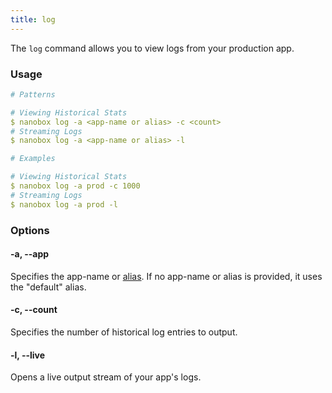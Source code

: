 ```yaml
---
title: log
---
```


The `log` command allows you to view logs from your production app.

### Usage
```yaml
# Patterns

# Viewing Historical Stats
$ nanobox log -a <app-name or alias> -c <count>
# Streaming Logs
$ nanobox log -a <app-name or alias> -l

# Examples

# Viewing Historical Stats
$ nanobox log -a prod -c 1000
# Streaming Logs
$ nanobox log -a prod -l
```

### Options
#### -a, --app
Specifies the app-name or [alias](/cli/link/). If no app-name or alias is provided, it uses the "default" alias.

#### -c, --count
Specifies the number of historical log entries to output.

#### -l, --live
Opens a live output stream of your app's logs.
